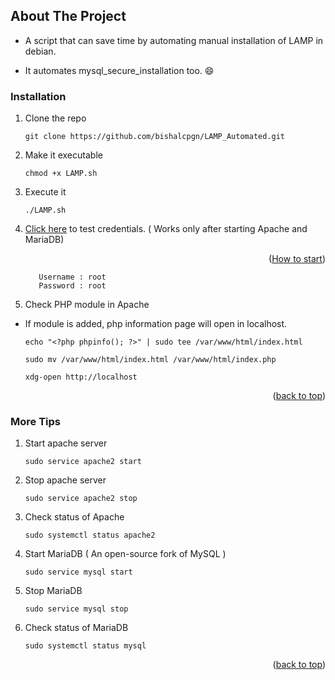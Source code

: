 <a name="readme-top"></a>

## About The Project

* A script that can save time by automating manual installation of LAMP in debian.

* It automates mysql_secure_installation too. :smile: 
 
          
### Installation

1. Clone the repo
   ```
   git clone https://github.com/bishalcpgn/LAMP_Automated.git 
   ```
   
2. Make it executable
   ```
   chmod +x LAMP.sh
   ```
   
3. Execute it 
   ```
   ./LAMP.sh
   ```
   
4. <a href="https://localhost/phpmyadmin" target="_blank">Click here</a> to test credentials. ( Works only after starting Apache and     MariaDB) <p align="right">(<a href="#how-to-start">How to start</a>)</p>

          Username : root
          Password : root
          
5. Check PHP module in Apache


* If module is added, php information page will open in localhost. 

    ```ssh
    echo "<?php phpinfo(); ?>" | sudo tee /var/www/html/index.html
      
    sudo mv /var/www/html/index.html /var/www/html/index.php
      
    xdg-open http://localhost
    ```
<p align="right">(<a href="#readme-top">back to top</a>)</p>

### More Tips  <a name="how-to-start"></a>

1. Start apache server 
   ```
   sudo service apache2 start
   ```
   
2. Stop apache server 
   ```
   sudo service apache2 stop
   ```
   
3. Check status of Apache 
   ```
   sudo systemctl status apache2
   ```

4. Start MariaDB ( An open-source fork of MySQL )
   ```
   sudo service mysql start
   ``` 
   
5. Stop MariaDB 
   ``` ssh 
   sudo service mysql stop
   ``` 
   
6. Check status of MariaDB
   ```ssh
   sudo systemctl status mysql
   ```
<p align="right">(<a href="#readme-top">back to top</a>)</p>












